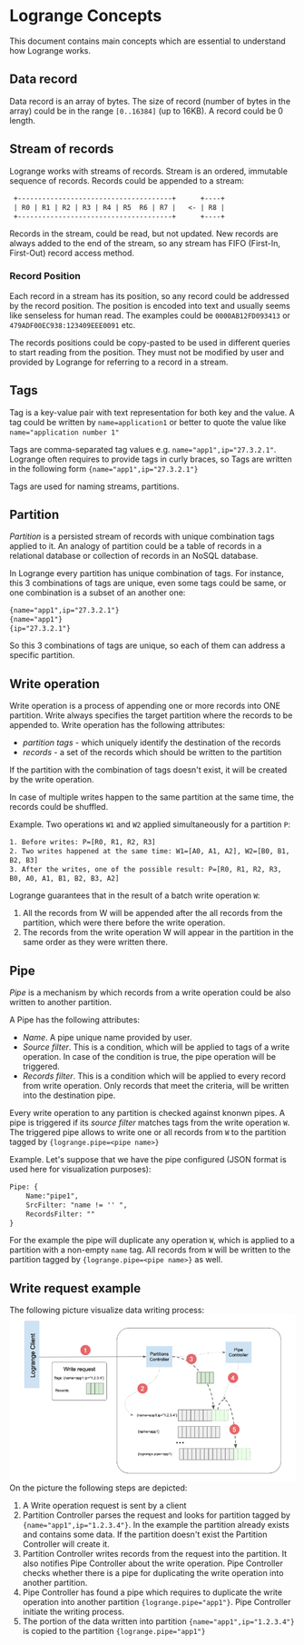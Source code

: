# Logrange Concepts
This document contains main concepts which are essential to understand how Logrange works. 
 
## Data record
Data record is an array of bytes. The size of record (number of bytes in the array) could be in the range `[0..16384]` (up to 16KB). A record could be 0 length.
 
## Stream of records
Logrange works with streams of records. Stream is an ordered, immutable sequence of records. Records could be appended to a stream:

```
 +--------------------------------------+      +----+
 | R0 | R1 | R2 | R3 | R4 | R5  R6 | R7 |   <- | R8 |
 +--------------------------------------+      +----+
```
 
Records in the stream, could be read, but not updated. New records are always added to the end of the stream, so any stream has FIFO (First-In, First-Out) record access method. 
 
### Record Position
Each record in a stream has its position, so any record could be addressed by the record position. The position is encoded into text and usually seems like senseless for human read. The examples could be `0000AB12FD093413` or `479ADF00EC938:123409EEE0091` etc. 
 
The records positions could be copy-pasted to be used in different queries to start reading from the position. They must not be modified by user and provided by Logrange for referring to a record in a stream. 
 
## Tags 
Tag is a key-value pair with text representation for both key and the value. A tag could be written by `name=application1` or better to quote the value like `name="application number 1"`
 
Tags are comma-separated tag values e.g. `name="app1",ip="27.3.2.1"`. Logrange often requires to provide tags in curly braces, so Tags are written in the following form `{name="app1",ip="27.3.2.1"}`
 
Tags are used for naming streams, partitions.
 
## Partition
_Partition_ is a persisted stream of records with unique combination tags applied to it. An analogy of partition could be a table of records in a relational database or collection of records in an NoSQL database. 
 
In Logrange every partition has unique combination of tags. For instance, this 3 combinations of tags are unique, even some tags could be same, or one combination is a subset of an another one:
```
{name="app1",ip="27.3.2.1"}
{name="app1"}
{ip="27.3.2.1"}
```
So this 3 combinations of tags are unique, so each of them can address a specific partition.
 
## Write operation
Write operation is a process of appending one or more records into ONE partition. Write always specifies the target partition where the records to be appended to. Write operation has the following attributes:
- _partition tags_ - which uniquely identify the destination of the records
- _records_ - a set of the records which should be written to the partition

If the partition with the combination of tags doesn't exist, it will be created by the write operation. 

In case of multiple writes happen to the same partition at the same time, the records could be shuffled. 
 
Example. Two operations `W1` and `W2` applied simultaneously for a partition `P`:
```
1. Before writes: P=[R0, R1, R2, R3]
2. Two writes happened at the same time: W1=[A0, A1, A2], W2=[B0, B1, B2, B3] 
3. After the writes, one of the possible result: P=[R0, R1, R2, R3, B0, A0, A1, B1, B2, B3, A2]  
```
Logrange guarantees that in the result of a batch write operation `W`: 
1. All the records from W will be appended after the all records from the partition, which were there before the write operation. 
2. The records from the write operation W will appear in the partition in the same order as they were written there. 
 
## Pipe
_Pipe_ is a mechanism by which records from a write operation could be also written to another partition.
 
A Pipe has the following attributes:
- _Name_. A pipe unique name provided by user. 
- _Source filter_. This is a condition, which will be applied to tags of a write operation. In case of the condition is true, the pipe operation will be triggered. 
- _Records filter_. This is a condition which will be applied to every record from write operation. Only records that meet the criteria, will be written into the destination pipe. 

Every write operation to any partition is checked against knonwn pipes. A pipe is triggered if its _source filter_ matches tags from the write operation `W`. The triggered pipe allows to write one or all records from `W` to the partition tagged by `{logrange.pipe=<pipe name>}`

Example. Let's suppose that we have the pipe configured (JSON format is used here for visualization purposes):
```
Pipe: {
    Name:"pipe1", 
    SrcFilter: "name != '' ",
    RecordsFilter: ""
}
```
For the example the pipe will duplicate any operation `W`, which is applied to a partition with a non-empty `name` tag. All records from `W` will be written to the partition tagged by `{logrange.pipe=<pipe name>}` as well. 
 
 ## Write request example
 The following picture visualize data writing process:
 ![](assets/concepts1.png)
 On the picture the following steps are depicted:
 1. A Write operation request is sent by a client
 2. Partition Controller parses the request and looks for partition tagged by `{name="app1",ip="1.2.3.4"}`. In the example the partition already exists and contains some data. If the partition doesn't exist the Partition Controller will create it.
 3. Partition Controller writes records from the request into the partition. It also notifies Pipe Controller about the write operation. Pipe Controller checks whether there is a pipe for duplicating the write operation into another partition.
 4. Pipe Controller has found a pipe which requires to duplicate the write operation into another partition `{logrange.pipe="app1"}`. Pipe Controller initiate the writing process.
 5. The portion of the data written into partition `{name="app1",ip="1.2.3.4"}` is copied to the partition `{logrange.pipe="app1"}`

 
